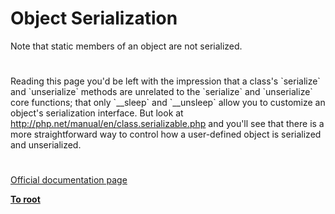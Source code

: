 # Object Serialization




<div class="phpcode"><span class="html">
Note that static members of an object are not serialized.</span>
</div>
  

#


<div class="phpcode"><span class="html">
Reading this page you&apos;d be left with the impression that a class&apos;s `serialize` and `unserialize` methods are unrelated to the `serialize` and `unserialize` core functions; that only `__sleep` and `__unsleep` allow you to customize an object&apos;s serialization interface. But look at <a href="http://php.net/manual/en/class.serializable.php" rel="nofollow" target="_blank">http://php.net/manual/en/class.serializable.php</a> and you&apos;ll see that there is a more straightforward way to control how a user-defined object is serialized and unserialized.</span>
</div>
  

#

[Official documentation page](https://www.php.net/manual/en/language.oop5.serialization.php)

**[To root](/)**